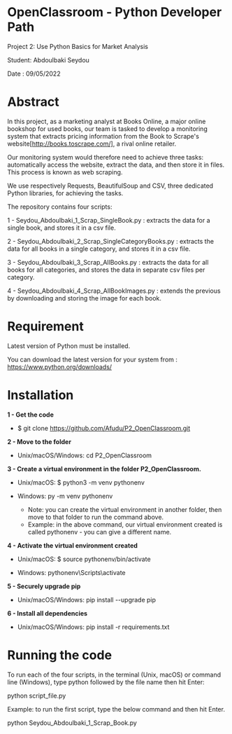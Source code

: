 # OpenClassroom - Python Developer Path

Project 2: Use Python Basics for Market Analysis

Student: Abdoulbaki Seydou

Date : 09/05/2022

# Abstract
In this project, as a marketing analyst at Books Online, a major online bookshop for used books,
our team is tasked to develop a monitoring system that extracts pricing information from 
the Book to Scrape's website[http://books.toscrape.com/], a rival online retailer.

Our monitoring system would therefore need to achieve three tasks: automatically access the website, 
extract the data, and then store it in files. This process is known as web scraping.

We use respectively Requests, BeautifulSoup and CSV, three dedicated Python libraries, for achieving the tasks.

The repository contains four scripts:

1 - Seydou_Abdoulbaki_1_Scrap_SingleBook.py : extracts the data for a single book, and stores it in a csv file.

2 - Seydou_Abdoulbaki_2_Scrap_SingleCategoryBooks.py : extracts the data for all books in a single category, and stores it in a csv file.

3 - Seydou_Abdoulbaki_3_Scrap_AllBooks.py : extracts the data for all books for all categories, and stores the data in separate csv files per category.

4 - Seydou_Abdoulbaki_4_Scrap_AllBookImages.py : extends the previous by downloading and storing the image for each book.

# Requirement

Latest version of Python must be installed.

You can download the latest version for your system from : https://www.python.org/downloads/

# Installation

**1 - Get the code**

  * $ git clone https://github.com/Afudu/P2_OpenClassroom.git

**2 - Move to the folder**

  * Unix/macOS/Windows: cd P2_OpenClassroom

**3 - Create a virtual environment in the folder P2_OpenClassroom.**

  * Unix/macOS: $ python3 -m venv pythonenv
  * Windows: py -m venv pythonenv
  
    * Note: you can create the virtual environment in another folder, then move to that folder to run the command above.
    * Example: in the above command, our virtual environment created is called pythonenv - you can give a different name.

**4 - Activate the virtual environment created**

  * Unix/macOS: $ source pythonenv/bin/activate

  * Windows: pythonenv\Scripts\activate

**5 - Securely upgrade pip**

 * Unix/macOS/Windows: pip install --upgrade pip

**6 - Install all dependencies**

 * Unix/macOS/Windows: pip install -r requirements.txt

# Running the code

To run each of the four scripts, in the terminal (Unix, macOS) or command line (Windows), type python followed by the file name then hit Enter:

  python script_file.py

Example: to run the first script, type the below command and then hit Enter.

  python Seydou_Abdoulbaki_1_Scrap_Book.py
